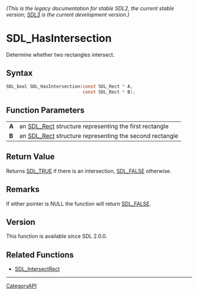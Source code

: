 ###### (This is the legacy documentation for stable SDL2, the current stable version; [SDL3](https://wiki.libsdl.org/SDL3/) is the current development version.)
# SDL_HasIntersection

Determine whether two rectangles intersect.

## Syntax

```c
SDL_bool SDL_HasIntersection(const SDL_Rect * A,
                             const SDL_Rect * B);

```

## Function Parameters

|           |                                                                     |
| --------- | ------------------------------------------------------------------- |
| **A**     | an [SDL_Rect](SDL_Rect) structure representing the first rectangle  |
| **B**     | an [SDL_Rect](SDL_Rect) structure representing the second rectangle |

## Return Value

Returns [SDL_TRUE](SDL_TRUE) if there is an intersection,
[SDL_FALSE](SDL_FALSE) otherwise.

## Remarks

If either pointer is NULL the function will return [SDL_FALSE](SDL_FALSE).

## Version

This function is available since SDL 2.0.0.

## Related Functions

* [SDL_IntersectRect](SDL_IntersectRect)

----
[CategoryAPI](CategoryAPI)

